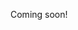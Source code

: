 Coming soon!

<!--

https://www.polkaproject.com/

Look in the Planned Integrations section for lots of good projects
https://polkadot.network/bitcoin-is-coming-to-polkadot/

-->

